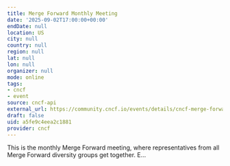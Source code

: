 ```yaml
---
title: Merge Forward Monthly Meeting
date: '2025-09-02T17:00:00+00:00'
endDate: null
location: US
city: null
country: null
region: null
lat: null
lon: null
organizer: null
mode: online
tags:
- cncf
- event
source: cncf-api
external_url: https://community.cncf.io/events/details/cncf-merge-forward-presents-merge-forward-monthly-meeting-2025-09-02/
draft: false
uid: a5fe9c4eea2c1881
provider: cncf
---
```

This is the monthly Merge Forward meeting, where representatives from all Merge Forward diversity groups get together. E...
